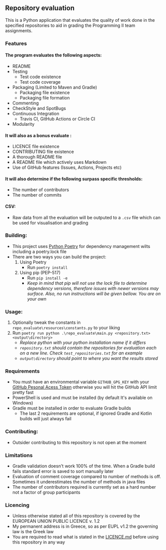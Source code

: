 ## Repository evaluation
This is a Python application that evaluates the quality of work done in the specified repositories to aid in grading the Programming II team assignments.

### Features

#### The program evaluates the following aspects:

- README
- Testing
    * Test code existence
    * Test code coverage
- Packaging (Limited to Maven and Gradle)
    * Packaging file existence
    * Packaging file formation
- Commenting
- CheckStyle and SpotBugs
- Continuous Integration
    * Travis CI, GitHub Actions or Circle CI
- Modularity

#### It will also as a bonus evaluate :

* LICENCE file existence
* CONTRIBUTING file existence
* A thorough README file
* A README file which actively uses Markdown
* Use of GitHub features (Issues, Actions, Projects etc)

#### It will also determine if the following surpass specific thresholds:

* The number of contributors
* The number of commits

#### CSV:

- Raw data from all the evaluation will be outputed to a `.csv` file which can be used for visualisation and grading

### Building:

- This project uses [Python Poetry](https://python-poetry.org/) for dependency management wilts including a poetry.lock file
- There are two ways you can build the project:
  1) Using Poetry
     - Run `poetry install`
  2) Using pip (PEP-517)
     - Run `pip install -e`
     - _Keep in mind that pip will not use the lock file to determine dependency versions, therefore issues with newer versions may surface. Also, no run instructions will be given bellow. You are on your own_


### Usage:

1) Optionally tweak the constants in `repo_evaluate\resources\constants.py` to your liking
2) Run `poetry run python .\repo_evaluate\main.py <repository.txt> <output\directory>`
    * _Replace python with your python installation name if it differs_
    * _`repository.txt` should contain the repositories for evaluation each on a new line. Check `test_repositories.txt` for an example_
    * _`output\directory` should point to where you want the results stored_

### Requirements

- You must have an environmental variable `GITHUB_GPG_KEY` with your [GitHub Pesonal Acess Token](https://docs.github.com/en/authentication/keeping-your-account-and-data-secure/managing-your-personal-access-tokens#creating-a-personal-access-token-classic) otherwise you will hit the GitHub
  API limit pretty fast
- PowerShell is used and must be installed (by default It's available on Windows)
- Gradle must be installed in order to evaluate Gradle builds
  - The last 2 requirements are optional, if ignored Gradle and Kotlin builds will just always fail

### Contributing:

- Outsider contributing to this repository is not open at the moment

### Limitations

- Gradle validation doesn't work 100% of the time. When a Gradle build fails standard error is saved to sort manually
  later
- Evaluation of comment coverage compared to number of methods is off. Sometimes it underestimates the number of methods
  in java files
- The number of contributors required is currently set as a hard number not a factor of group participants

### Licencing

- Unless otherwise stated all of this repository is covered by the EUROPEAN UNION PUBLIC LICENCE v. 1.2
- My permanent address is in Greece, so as per EUPL v1.2 the governing law is the Greek law
- You are required to read what is stated in
  the [LICENCE.md](https://github.com/panos1b/Vathmologia_Ergasion/blob/master/docs/LICENSE.md) before using this
  repository
  in any way
